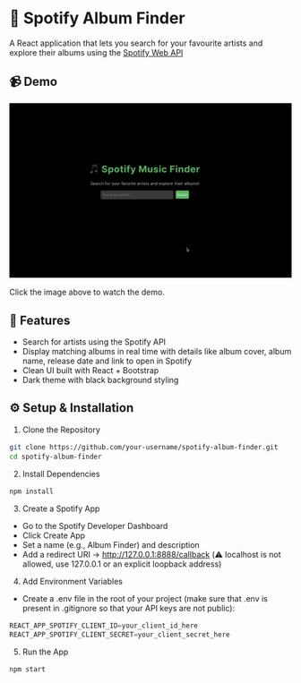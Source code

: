 # 🎵 Spotify Album Finder

A React application that lets you search for your favourite artists and explore their albums using the [Spotify Web API](https://developer.spotify.com/documentation/web-api/)

## 📹 Demo

[![Watch Demo](./screenshot.png)](https://github.com/IraMalik/spotify-music-finder/blob/main/spotifymusicfinder.mov)

Click the image above to watch the demo.


## 🚀 Features

- Search for artists using the Spotify API  
- Display matching albums in real time with details like album cover, album name, release date and link to open in Spotify
- Clean UI built with React + Bootstrap  
- Dark theme with black background styling  

## ⚙️ Setup & Installation

1. Clone the Repository
```bash
git clone https://github.com/your-username/spotify-album-finder.git
cd spotify-album-finder
```

2. Install Dependencies
```bash
npm install
```
3. Create a Spotify App
- Go to the Spotify Developer Dashboard
- Click Create App
- Set a name (e.g., Album Finder) and description
- Add a redirect URI → http://127.0.0.1:8888/callback (⚠️ localhost is not allowed, use 127.0.0.1 or an explicit loopback address)

4. Add Environment Variables

- Create a .env file in the root of your project (make sure that .env is present in .gitignore so that your API keys are not public):
```python
REACT_APP_SPOTIFY_CLIENT_ID=your_client_id_here
REACT_APP_SPOTIFY_CLIENT_SECRET=your_client_secret_here
```

5. Run the App
```bash
npm start
```
